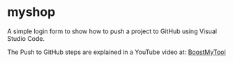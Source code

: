 # myshop

A simple login form to show how to push a project to GitHub using Visual Studio Code.

The Push to GitHub steps are explained in a YouTube video at:
[BoostMyTool](https://www.youtube.com/channel/UCzyi0LvZjdIIF_rwbnZ3u7Q/videos)
